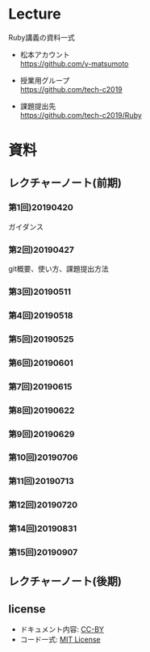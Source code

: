# Lecture
Ruby講義の資料一式

- 松本アカウント  
https://github.com/y-matsumoto

- 授業用グループ  
https://github.com/tech-c2019

- 課題提出先  
https://github.com/tech-c2019/Ruby

# 資料

## レクチャーノート(前期)

### 第1回)20190420
ガイダンス

### 第2回)20190427
git概要、使い方、課題提出方法


### 第3回)20190511


### 第4回)20190518

### 第5回)20190525

### 第6回)20190601

### 第7回)20190615

### 第8回)20190622

### 第9回)20190629

### 第10回)20190706

### 第11回)20190713

### 第12回)20190720

### 第14回)20190831

### 第15回)20190907

## レクチャーノート(後期)


## license
- ドキュメント内容: [CC-BY](http://creativecommons.org/licenses/by/4.0/)
- コード一式: [MIT License](http://opensource.org/licenses/mit-license.php)
